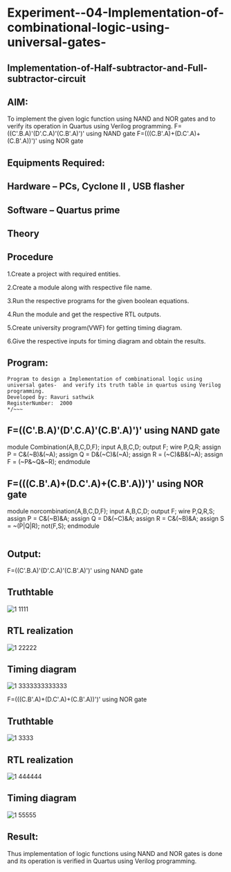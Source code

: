 # Experiment--04-Implementation-of-combinational-logic-using-universal-gates-
 ## Implementation-of-Half-subtractor-and-Full-subtractor-circuit
## AIM:
To implement the given logic function using NAND and NOR gates and to verify its operation in Quartus using Verilog programming.
F=((C'.B.A)'(D'.C.A)'(C.B'.A)')' using NAND gate
F=(((C.B'.A)+(D.C'.A)+(C.B'.A))')' using NOR gate


## Equipments Required:
## Hardware – PCs, Cyclone II , USB flasher
## Software – Quartus prime
## Theory
 
 
 
 


## Procedure
1.Create a project with required entities.

2.Create a module along with respective file name.

3.Run the respective programs for the given boolean equations.

4.Run the module and get the respective RTL outputs.

5.Create university program(VWF) for getting timing diagram.

6.Give the respective inputs for timing diagram and obtain the results.


 


## Program:
~~~ /*
Program to design a Implementation of combinational logic using universal gates-  and verify its truth table in quartus using Verilog programming.
Developed by: Ravuri sathwik
RegisterNumber:  2000
*/~~~ 

~~~
## F=((C'.B.A)'(D'.C.A)'(C.B'.A)')' using NAND gate

module Combination(A,B,C,D,F);
input A,B,C,D;
output F;
wire P,Q,R;
assign P = C&(~B)&(~A);
assign Q = D&(~C)&(~A);
assign R = (~C)&B&(~A);
assign F = (~P&~Q&~R);
endmodule



## F=(((C.B'.A)+(D.C'.A)+(C.B'.A))')' using NOR gate

module norcombination(A,B,C,D,F);
input A,B,C,D;
output F;
wire P,Q,R,S;
assign P = C&(~B)&A;
assign Q = D&(~C)&A;
assign R = C&(~B)&A;
assign S = ~(P|Q|R);
not(F,S);
endmodule
~~~

~~~



## Output:
F=((C'.B.A)'(D'.C.A)'(C.B'.A)')' using NAND gate

## Truthtable
![1 1111](https://user-images.githubusercontent.com/103410316/167441866-23fd1566-fa1c-43ed-8f80-52e7962276d9.png)



##  RTL realization

![1 22222](https://user-images.githubusercontent.com/103410316/167441907-979a8496-7ae3-4e0b-ba05-42f0c9fcfd82.png)


## Timing diagram 

![1 3333333333333](https://user-images.githubusercontent.com/103410316/167441919-43b40449-11a1-43b2-9420-190d7ad7e675.png)



F=(((C.B'.A)+(D.C'.A)+(C.B'.A))')' using NOR gate

## Truthtable
![1 3333](https://user-images.githubusercontent.com/103410316/167441934-f7181619-5b50-48fb-9955-b0febe450b8c.png)


##  RTL realization

![1 444444](https://user-images.githubusercontent.com/103410316/167441967-2b8c4e3c-6b22-4942-a5bd-2c3321aca8e1.png)

## Timing diagram 
![1 55555](https://user-images.githubusercontent.com/103410316/167441988-91a5d8ea-0130-46cc-9e8b-3ff5e09f8cab.png)


## Result:
Thus implementation of logic functions using NAND and NOR gates is done and its operation is verified in Quartus using Verilog programming.
 
